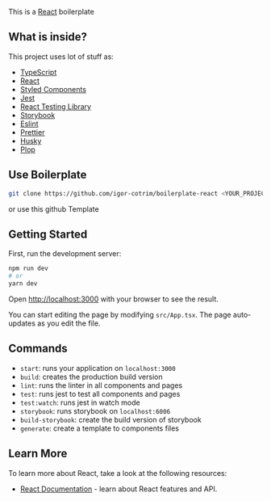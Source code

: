 This is a [React](https://create-react-app.dev) boilerplate
## What is inside?

This project uses lot of stuff as:

- [TypeScript](https://www.typescriptlang.org/)
- [React](https://pt-br.reactjs.org)
- [Styled Components](https://styled-components.com/)
- [Jest](https://jestjs.io/)
- [React Testing Library](https://testing-library.com/docs/react-testing-library/intro)
- [Storybook](https://storybook.js.org/)
- [Eslint](https://eslint.org/)
- [Prettier](https://prettier.io/)
- [Husky](https://github.com/typicode/husky)
- [Plop](https://plopjs.com)

## Use Boilerplate

```bash
git clone https://github.com/igor-cotrim/boilerplate-react <YOUR_PROJECT_NAME>
```

or use this github Template

## Getting Started

First, run the development server:

```bash
npm run dev
# or
yarn dev
```

Open [http://localhost:3000](http://localhost:3000) with your browser to see the result.

You can start editing the page by modifying `src/App.tsx`. The page auto-updates as you edit the file.

## Commands

- `start`: runs your application on `localhost:3000`
- `build`: creates the production build version
- `lint`: runs the linter in all components and pages
- `test`: runs jest to test all components and pages
- `test:watch`: runs jest in watch mode
- `storybook`: runs storybook on `localhost:6006`
- `build-storybook`: create the build version of storybook
- `generate`: create a template to components files

## Learn More

To learn more about React, take a look at the following resources:

- [React Documentation](https://pt-br.reactjs.org/docs/getting-started.html) - learn about React features and API.

